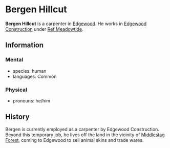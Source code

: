 # Bergen Hillcut

**Bergen Hillcut** is a carpenter in [Edgewood](../../../societies/esterfell-accord/edgewood/edgewood.md). He works in [Edgewood Construction](../edgewood-construction.md) under [Ref Meadowtide](ref-meadowtide.md).

## Information

### Mental

- species: human
- languages: Common

### Physical

- pronouns: he/him

## History

Bergen is currently employed as a carpenter by Edgewood Construction. Beyond this temporary job, he lives off the land in the vicinity of [Middlestag Forest](../../../mote/esterfell/lenya/middlestag-forest.md), coming to Edgewood to sell animal skins and trade wares.
